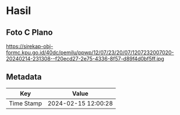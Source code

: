 # Hasil

## Foto C Plano

https://sirekap-obj-formc.kpu.go.id/40dc/pemilu/ppwp/12/07/23/20/07/1207232007020-20240214-231308--f20ecd27-2e75-4336-8f57-d89f4d0bf5ff.jpg


## Metadata

| Key        | Value               |
| ---------- | ------------------- |
| Time Stamp | 2024-02-15 12:00:28 |



